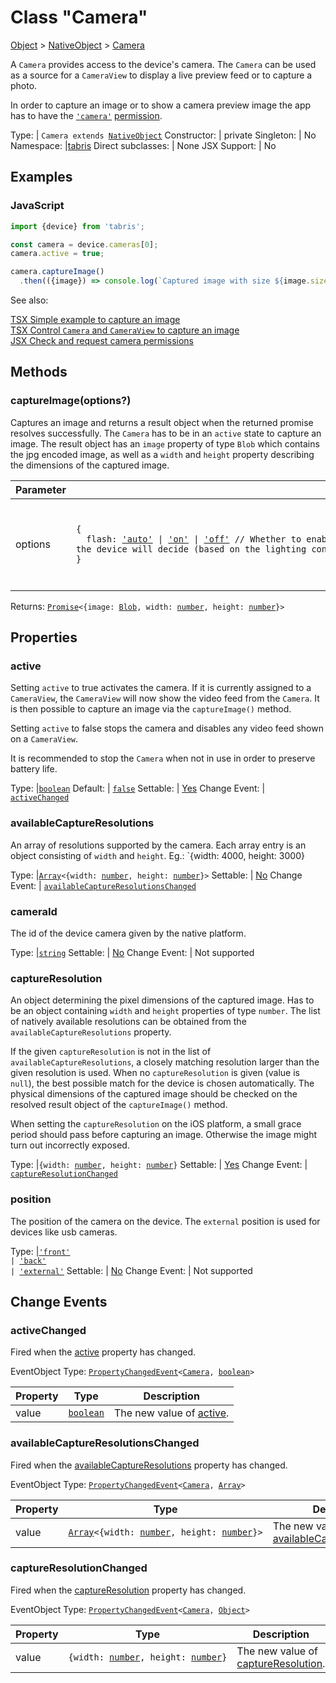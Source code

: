 ---
---
# Class "Camera"

<a href="https://developer.mozilla.org/en-US/docs/Web/JavaScript/Reference/Global_Objects/Object" title="View &quot;Object&quot; on MDN">Object</a> > <a href="NativeObject.html" title="NativeObject Class Reference">NativeObject</a> > <a href="#" >Camera</a>

A `Camera` provides access to the device's camera. The `Camera` can be used as a source for a `CameraView` to display a live preview feed or to capture a photo.

In order to capture an image or to show a camera preview image the app has to have the [`'camera'`](../permissions.md#category-camera) [permission](./permission.md).


Type: | <code style="white-space: nowrap">Camera extends <a href="NativeObject.html" title="NativeObject Class Reference">NativeObject</a></code>
Constructor: | private
Singleton: | No
Namespace: |<a href="../modules.html#startup" >tabris</a>
Direct subclasses: | None
JSX Support: | No


## Examples
### JavaScript


```js
import {device} from 'tabris';

const camera = device.cameras[0];
camera.active = true;

camera.captureImage()
  .then(({image}) => console.log(`Captured image with size ${image.size}.`));
```


See also:
  
[<span class='language tsx'>TSX</span> Simple example to capture an image](https://playground.tabris.com/?gitref=v3.6.0&snippet=camera.tsx)  
[<span class='language tsx'>TSX</span> Control `Camera` and `CameraView` to capture an image](https://playground.tabris.com/?gitref=v3.6.0&snippet=camera-advanced.tsx)  
[<span class='language jsx'>JSX</span> Check and request camera permissions](https://playground.tabris.com/?gitref=v3.6.0&snippet=permission.jsx)

## Methods

### captureImage(options?)



Captures an image and returns a result object when the returned promise resolves successfully. The `Camera` has to be in an `active` state to capture an image. The result object has an `image` property of type `Blob` which contains the jpg encoded image, as well as a `width` and `height` property describing the dimensions of the captured image.


Parameter|Type|Description
-|-|-
options | <code style="white-space: nowrap">{<br/>&nbsp;&nbsp;flash: <a href="https://developer.mozilla.org/en-US/docs/Web/JavaScript/Data_structures#String_type" title="View &quot;string&quot; on MDN">'auto'</a> &#124; <a href="https://developer.mozilla.org/en-US/docs/Web/JavaScript/Data_structures#String_type" title="View &quot;string&quot; on MDN">'on'</a> &#124; <a href="https://developer.mozilla.org/en-US/docs/Web/JavaScript/Data_structures#String_type" title="View &quot;string&quot; on MDN">'off'</a> // Whether to enable or disable the device flashlight. If set to `'auto'` the device will decide (based on the lighting conditions) whether to activate the flashlight. defaults to off<br/>}</code> | A set of capture options to apply when taking a picture. *Optional.*


Returns: <code style="white-space: nowrap"><a href="https://developer.mozilla.org/en-US/docs/Web/JavaScript/Reference/Global_Objects/Promise" title="View &quot;Promise&quot; on MDN">Promise</a>&lt;{image: <a href="Blob.html" title="Blob Class Reference">Blob</a>, width: <a href="https://developer.mozilla.org/en-US/docs/Web/JavaScript/Data_structures#Number_type" title="View &quot;number&quot; on MDN">number</a>, height: <a href="https://developer.mozilla.org/en-US/docs/Web/JavaScript/Data_structures#Number_type" title="View &quot;number&quot; on MDN">number</a>}&gt;</code>


## Properties

### active


Setting `active` to true activates the camera. If it is currently assigned to a `CameraView`, the `CameraView` will now show the video feed from the `Camera`. It is then possible to capture an image via the `captureImage()` method.

Setting `active` to false stops the camera and disables any video feed shown on a `CameraView`.

It is recommended to stop the `Camera` when not in use in order to preserve battery life.

Type: |<code style="white-space: nowrap"><a href="https://developer.mozilla.org/en-US/docs/Web/JavaScript/Data_structures#Boolean_type" title="View &quot;boolean&quot; on MDN">boolean</a></code>
Default: | <code style="white-space: nowrap"><a href="https://developer.mozilla.org/en-US/docs/Web/JavaScript/Data_structures#Boolean_type" title="View &quot;boolean&quot; on MDN">false</a></code>
Settable: | <a href="../widget-basics.html#widget-properties" >Yes</a>
Change Event: | [`activeChanged`](#activechanged)




### availableCaptureResolutions


An array of resolutions supported by the camera. Each array entry is an object consisting of `width` and `height`. Eg.: `{width: 4000, height: 3000}

Type: |<code style="white-space: nowrap"><a href="https://developer.mozilla.org/en-US/docs/Web/JavaScript/Reference/Global_Objects/Array" title="View &quot;Array&quot; on MDN">Array</a>&lt;{width: <a href="https://developer.mozilla.org/en-US/docs/Web/JavaScript/Data_structures#Number_type" title="View &quot;number&quot; on MDN">number</a>, height: <a href="https://developer.mozilla.org/en-US/docs/Web/JavaScript/Data_structures#Number_type" title="View &quot;number&quot; on MDN">number</a>}&gt;</code>
Settable: | <a href="../widget-basics.html#widget-properties" >No</a>
Change Event: | [`availableCaptureResolutionsChanged`](#availablecaptureresolutionschanged)




### cameraId


The id of the device camera given by the native platform.

Type: |<code style="white-space: nowrap"><a href="https://developer.mozilla.org/en-US/docs/Web/JavaScript/Data_structures#String_type" title="View &quot;string&quot; on MDN">string</a></code>
Settable: | <a href="../widget-basics.html#widget-properties" >No</a>
Change Event: | Not supported




### captureResolution


An object determining the pixel dimensions of the captured image. Has to be an object containing `width` and `height` properties of type `number`. The list of natively available resolutions can be obtained from the `availableCaptureResolutions` property.

If the given `captureResolution` is not in the list of `availableCaptureResolutions`, a closely matching resolution larger than the given resolution is used. When no `captureResolution` is given (value is `null`), the best possible match for the device is chosen automatically. The physical dimensions of the captured image should be checked on the resolved result object of the `captureImage()` method.

When setting the `captureResolution` on the iOS platform, a small grace period should pass before capturing an image. Otherwise the image might turn out incorrectly exposed.

Type: |<code style="white-space: nowrap">{width: <a href="https://developer.mozilla.org/en-US/docs/Web/JavaScript/Data_structures#Number_type" title="View &quot;number&quot; on MDN">number</a>, height: <a href="https://developer.mozilla.org/en-US/docs/Web/JavaScript/Data_structures#Number_type" title="View &quot;number&quot; on MDN">number</a>}</code>
Settable: | <a href="../widget-basics.html#widget-properties" >Yes</a>
Change Event: | [`captureResolutionChanged`](#captureresolutionchanged)




### position


The position of the camera on the device. The `external` position is used for devices like usb cameras.

Type: |<code style="white-space: nowrap"><a href="https://developer.mozilla.org/en-US/docs/Web/JavaScript/Data_structures#String_type" title="View &quot;string&quot; on MDN">'front'</a><br/> &#124; <a href="https://developer.mozilla.org/en-US/docs/Web/JavaScript/Data_structures#String_type" title="View &quot;string&quot; on MDN">'back'</a><br/> &#124; <a href="https://developer.mozilla.org/en-US/docs/Web/JavaScript/Data_structures#String_type" title="View &quot;string&quot; on MDN">'external'</a></code>
Settable: | <a href="../widget-basics.html#widget-properties" >No</a>
Change Event: | Not supported





## Change Events

### activeChanged

Fired when the [active](#active) property has changed.

EventObject Type: <code style="white-space: nowrap"><a href="../types.html#propertychangedeventtargettype-valuetype" title="PropertyChangedEvent&lt;TargetType, ValueType&gt;">PropertyChangedEvent</a>&lt;<a href="#" >Camera</a>, <a href="https://developer.mozilla.org/en-US/docs/Web/JavaScript/Data_structures#Boolean_type" title="View &quot;boolean&quot; on MDN">boolean</a>&gt;</code>

Property|Type|Description
-|-|-
value | <code style="white-space: nowrap"><a href="https://developer.mozilla.org/en-US/docs/Web/JavaScript/Data_structures#Boolean_type" title="View &quot;boolean&quot; on MDN">boolean</a></code> | The new value of [active](#active).

### availableCaptureResolutionsChanged

Fired when the [availableCaptureResolutions](#availablecaptureresolutions) property has changed.

EventObject Type: <code style="white-space: nowrap"><a href="../types.html#propertychangedeventtargettype-valuetype" title="PropertyChangedEvent&lt;TargetType, ValueType&gt;">PropertyChangedEvent</a>&lt;<a href="#" >Camera</a>, <a href="https://developer.mozilla.org/en-US/docs/Web/JavaScript/Reference/Global_Objects/Array" title="View &quot;Array&quot; on MDN">Array</a>&gt;</code>

Property|Type|Description
-|-|-
value | <code style="white-space: nowrap"><a href="https://developer.mozilla.org/en-US/docs/Web/JavaScript/Reference/Global_Objects/Array" title="View &quot;Array&quot; on MDN">Array</a>&lt;{width: <a href="https://developer.mozilla.org/en-US/docs/Web/JavaScript/Data_structures#Number_type" title="View &quot;number&quot; on MDN">number</a>, height: <a href="https://developer.mozilla.org/en-US/docs/Web/JavaScript/Data_structures#Number_type" title="View &quot;number&quot; on MDN">number</a>}&gt;</code> | The new value of [availableCaptureResolutions](#availablecaptureresolutions).

### captureResolutionChanged

Fired when the [captureResolution](#captureresolution) property has changed.

EventObject Type: <code style="white-space: nowrap"><a href="../types.html#propertychangedeventtargettype-valuetype" title="PropertyChangedEvent&lt;TargetType, ValueType&gt;">PropertyChangedEvent</a>&lt;<a href="#" >Camera</a>, <a href="https://developer.mozilla.org/en-US/docs/Web/JavaScript/Reference/Global_Objects/Object" title="View &quot;Object&quot; on MDN">Object</a>&gt;</code>

Property|Type|Description
-|-|-
value | <code style="white-space: nowrap">{width: <a href="https://developer.mozilla.org/en-US/docs/Web/JavaScript/Data_structures#Number_type" title="View &quot;number&quot; on MDN">number</a>, height: <a href="https://developer.mozilla.org/en-US/docs/Web/JavaScript/Data_structures#Number_type" title="View &quot;number&quot; on MDN">number</a>}</code> | The new value of [captureResolution](#captureresolution).

